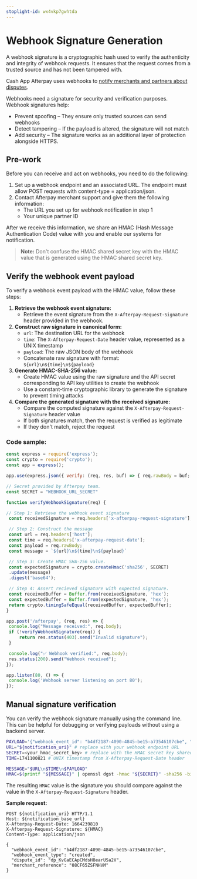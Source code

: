 ```yaml
---
stoplight-id: wx4vkp7gwhtda
---
```


# Webhook Signature Generation

A webhook signature is a cryptographic hash used to verify the authenticity and integrity of webhook requests. It ensures that the request comes from a trusted source and has not been tampered with.

Cash App Afterpay uses webhooks to [notify merchants and partners about disputes](https://developers.afterpay.com/docs/api/online-api/disputes/overview#notification-setup).

Webhooks need a signature for security and verification purposes. Webhook signatures help:

- Prevent spoofing – They ensure only trusted sources can send webhooks
- Detect tampering – If the payload is altered, the signature will not match
- Add security – The signature works as an additional layer of protection alongside HTTPS.

## Pre-work

Before you can receive and act on webhooks, you need to do the following:

1. Set up a webhook endpoint and an associated URL. The endpoint must allow POST requests with content-type = application/json.
2. Contact Afterpay merchant support and give them the following information:
   - The URL you set up for webhook notification in step 1
   - Your unique partner ID

After we receive this information, we share an HMAC (Hash Message Authentication Code) value with you and enable our systems for notification. 

> **Note:** Don't confuse the HMAC shared secret key with the HMAC value that is generated using the HMAC shared secret key.

## Verify the webhook event payload

To verify a webhook event payload with the HMAC value, follow these steps:

1. **Retrieve the webhook event signature:** 
    - Retrieve the event signature from the `X-Afterpay-Request-Signature` header provided in the webhook.
2. **Construct raw signature in canonical form:** 
    - `url`: The destination URL for the webhook
    - `time`: The `X-Afterpay-Request-Date` header value, represented as a UNIX timestamp
    - `payload`: The raw JSON body of the webhook
    - Concatenate raw signature with format: `${url}\n${time}\n${payload}`
3. **Generate HMAC-SHA-256 value:** 
    - Create HMAC value using the raw signature and the API secret corresponding to API key utilities to create the webhook
    - Use a constant-time cryptographic library to generate the signature to prevent timing attacks
4. **Compare the generated signature with the received signature:**
    - Compare the computed signature against the `X-Afterpay-Request-Signature` header value
    - If both signatures match, then the request is verified as legitimate
    - If they don't match, reject the request

### Code sample:
``` js
const express = require('express');
const crypto = require('crypto');
const app = express();

app.use(express.json({ verify: (req, res, buf) => { req.rawBody = buf; } }));

// Secret provided by Afterpay team.
const SECRET = "WEBHOOK_URL_SECRET" 

function verifyWebhookSignature(req) {

// Step 1: Retrieve the webhook event signature
 const receivedSignature = req.headers['x-afterpay-request-signature'];

 // Step 2: Construct the message
 const url = req.headers['host'];
 const time = req.headers['x-afterpay-request-date'];
 const payload = req.rawBody;
 const message = `${url}\n${time}\n${payload}`

 // Step 3: Create HMAC SHA-256 value.
 const expectedSignature = crypto.createHmac('sha256', SECRET)
 .update(message)
 .digest('base64');

 // Step 4: Assert recieved signature with expected signature.
 const receivedBuffer = Buffer.from(receivedSignature, 'hex');
 const expectedBuffer = Buffer.from(expectedSignature, 'hex');
 return crypto.timingSafeEqual(receivedBuffer, expectedBuffer);
}

app.post('/afterpay', (req, res) => {
 console.log("Message received:", req.body);
 if (!verifyWebhookSignature(req)) {
     return res.status(403).send("Invalid signature");
 }

 console.log("✅ Webhook verified:", req.body);
 res.status(200).send("Webhook received");
});

app.listen(80, () => {
 console.log('Webhook server listening on port 80');
});
```

## Manual signature verification
You can verify the webhook signature manually using the command line. This can be helpful for debugging or verifying payloads without using a backend server.
```bash
PAYLOAD='{"webhook_event_id": "b4df2187-4090-4845-be15-a73546107cbe", "webhook_event_type": "created", "dispute_id": "dp_KvGaECApCMdsH8earUSa2V", "merchant_reference": "08CF65ZSFNHVM"}'
URL="${notification_uri}" # replace with your webhook endpoint URL
SECRET=<your_hmac_secret_key> # replace with the HMAC secret key shared by Afterpay
TIME=1741100821 # UNIX timestamp from X-Afterpay-Request-Date header

MESSAGE="$URL\n$TIME\n$PAYLOAD"
HMAC=$(printf "${MESSAGE}" | openssl dgst -hmac "${SECRET}" -sha256 -binary | base64)
```
The resulting `HMAC` value is the signature you should compare against the value in the `X-Afterpay-Request-Signature` header.

**Sample request:**
```http
POST ${notification_uri} HTTP/1.1
Host: ${notification_base_url}
X-Afterpay-Request-Date: 1664239810
X-Afterpay-Request-Signature: ${HMAC}
Content-Type: application/json

{
  "webhook_event_id": "b4df2187-4090-4845-be15-a73546107cbe",
  "webhook_event_type": "created",
  "dispute_id": "dp_KvGaECApCMdsH8earUSa2V",
  "merchant_reference": "08CF65ZSFNHVM"
}
```

